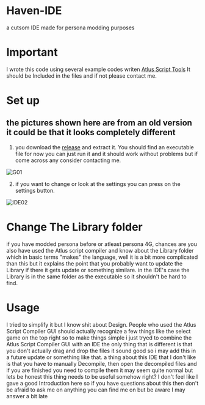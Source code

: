 # Haven-IDE
a cutsom IDE made for persona modding purposes

# Important
I wrote this code using several example codes writen <a href="https://github.com/ShrineFox/Atlus-Script-Tools">Atlus Script Tools</a>
It should be Included in the files and if not please contact me.

# Set up
<h2>the pictures shown here are from an old version it could be that it looks completely different</h2>

1. you download the <a href="https://github.com/KeykKal/Haven-IDE/releases">release</a> and extract it. You should find an executable file for now you can just run it and it should work without problems but if come across any consider contacting me. 

![G01](https://user-images.githubusercontent.com/73116439/106472331-da025e80-64a2-11eb-96f9-647281a40009.PNG)

2. if you want to change or look at the settings you can press on the settings button.

![IDE02](https://user-images.githubusercontent.com/73116439/107027750-e17c7d00-67ac-11eb-93fc-4f854fa8ee50.PNG)


# Change The Library folder
if you have modded persona before or atleast persona 4G, chances are you also have used the Atlus script compiler and know about the Library folder which in basic terms "makes" the language, well it is a bit more complicated than this but it explains the point that you probably want to update the Library if there it gets update or something similare.
in the IDE's case the Library is in the same folder as the executable so it shouldn't be hard to find.

# Usage
I tried to simplify it but I know shit about Design. People who used the Atlus Script Compiler GUI should actually recognize a few things like the select game  on the top right so to make things simple i just tryed to combine the Atlus Script Compiler GUI with an IDE the only thing that is different is that you don't actually drag and drop the files it sound good so i may add this in a future update or something like that.
a thing about this IDE that I don't like is that you have to manually Decompile, then open the decompiled files and if you are finished you need to compile them it may seem quite normal but lets be honest this thing needs to be useful somehow right? I don't feel like I gave a good Introduction here so if you have questions about this then don't be afraid to ask me on anything you can find me on but be aware I may answer a bit late

